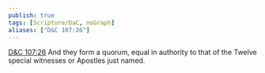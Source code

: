 ```yaml
---
publish: true
tags: [Scripture/DaC, noGraph]
aliases: ["D&C 107:26"]
---
```

[D&C 107:26](https://churchofjesuschrist.org/study/scriptures/dc-testament/dc/107?lang=eng&id=p26#p26) And they form a quorum, equal in authority to that of the Twelve special witnesses or Apostles just named.
